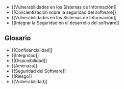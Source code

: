 - [[Vulnerabilidades en los Sistemas de Información]]
- [[Concientización sobre la seguridad del software]]
- [[Vulnerabilidades en los Sistemas de Información]]
- [[Integrar la Seguridad en el desarrollo del software]]

## Glosario
- [[Confidencialidad]]
- [[Integridad]]
- [[Disponibilidad]]
- [[Amenaza]]
- [[Seguridad del Software]]
- [[Riesgo]]
- [[Vulnerabilidad]]
